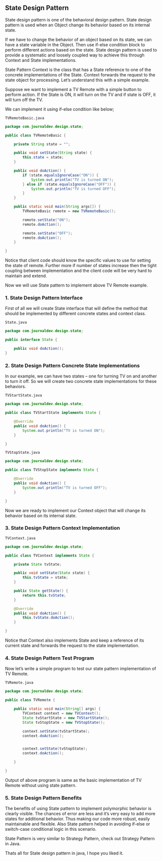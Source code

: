 ## State Design Pattern

State design pattern is one of the behavioral design pattern. State design pattern is used when an Object change its
behavior based on its internal state.

If we have to change the behavior of an object based on its state, we can have a state variable in the Object. Then use
if-else condition block to perform different actions based on the state. State design pattern is used to provide a
systematic and loosely coupled way to achieve this through Context and State implementations.

State Pattern Context is the class that has a State reference to one of the concrete implementations of the State.
Context forwards the request to the state object for processing. Let’s understand this with a simple example.

Suppose we want to implement a TV Remote with a simple button to perform action. If the State is ON, it will turn on the
TV and if state is OFF, it will turn off the TV.

We can implement it using if-else condition like below;

`TVRemoteBasic.java`

```java
package com.journaldev.design.state;

public class TVRemoteBasic {

    private String state = "";

    public void setState(String state) {
        this.state = state;
    }

    public void doAction() {
        if (state.equalsIgnoreCase("ON")) {
            System.out.println("TV is turned ON");
        } else if (state.equalsIgnoreCase("OFF")) {
            System.out.println("TV is turned OFF");
        }
    }

    public static void main(String args[]) {
        TVRemoteBasic remote = new TVRemoteBasic();

        remote.setState("ON");
        remote.doAction();

        remote.setState("OFF");
        remote.doAction();
    }

}
```

Notice that client code should know the specific values to use for setting the state of remote. Further more if number
of states increase then the tight coupling between implementation and the client code will be very hard to maintain and
extend.

Now we will use State pattern to implement above TV Remote example.

### 1. State Design Pattern Interface

First of all we will create State interface that will define the method that should be implemented by different concrete
states and context class.

`State.java`

```java
package com.journaldev.design.state;

public interface State {

    public void doAction();
}
```

### 2. State Design Pattern Concrete State Implementations

In our example, we can have two states – one for turning TV on and another to turn it off. So we will create two
concrete state implementations for these behaviors.

`TVStartState.java`

```java
package com.journaldev.design.state;

public class TVStartState implements State {

    @Override
    public void doAction() {
        System.out.println("TV is turned ON");
    }

}
```

`TVStopState.java`

```java
package com.journaldev.design.state;

public class TVStopState implements State {

    @Override
    public void doAction() {
        System.out.println("TV is turned OFF");
    }

}
```

Now we are ready to implement our Context object that will change its behavior based on its internal state.

### 3. State Design Pattern Context Implementation

`TVContext.java`

```java
package com.journaldev.design.state;

public class TVContext implements State {

    private State tvState;

    public void setState(State state) {
        this.tvState = state;
    }

    public State getState() {
        return this.tvState;
    }

    @Override
    public void doAction() {
        this.tvState.doAction();
    }

}
```

Notice that Context also implements State and keep a reference of its current state and forwards the request to the
state implementation.

### 4. State Design Pattern Test Program

Now let’s write a simple program to test our state pattern implementation of TV Remote.

`TVRemote.java`

```java
package com.journaldev.design.state;

public class TVRemote {

    public static void main(String[] args) {
        TVContext context = new TVContext();
        State tvStartState = new TVStartState();
        State tvStopState = new TVStopState();

        context.setState(tvStartState);
        context.doAction();


        context.setState(tvStopState);
        context.doAction();

    }

}
```

Output of above program is same as the basic implementation of TV Remote without using state pattern.

### 5. State Design Pattern Benefits

The benefits of using State pattern to implement polymorphic behavior is clearly visible. The chances of error are less
and it’s very easy to add more states for additional behavior. Thus making our code more robust, easily maintainable and
flexible. Also State pattern helped in avoiding if-else or switch-case conditional logic in this scenario.

State Pattern is very similar to Strategy Pattern, check out Strategy Pattern in Java.

Thats all for State design pattern in java, I hope you liked it.